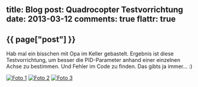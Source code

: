 title: Blog
post: Quadrocopter Testvorrichtung
date: 2013-03-12
comments: true
flattr: true
---

## {{ page["post"] }}
<!--%
from datetime import datetime
date = datetime.strptime(page["date"], "%Y-%m-%d").strftime("%B %d, %Y")
print "*Posted at %s.*" % date
%-->

Hab mal ein bisschen mit Opa im Keller gebastelt. Ergebnis ist diese Testvorrichtung, um besser die PID-Parameter anhand einer einzelnen Achse zu bestimmen. Und Fehler im Code zu finden. Das gibts ja immer... :)

[![Foto 1][1]][2]
[![Foto 2][3]][4]
[![Foto 3][5]][6]

 [1]: img/quadRig1_small.jpg
 [2]: img/quadRig1.jpg
 [3]: img/quadRig2_small.jpg
 [4]: img/quadRig2.jpg
 [5]: img/quadRig3_small.jpg
 [6]: img/quadRig3.jpg
